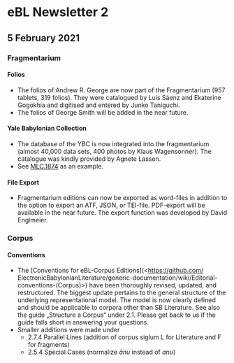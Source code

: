 # eBL Newsletter 2

## 5 February 2021

### Fragmentarium

#### Folios

- The folios of Andrew R. George are now part of the Fragmentarium (957 tablets,
  319 folios). They were catalogued by Luis Sáenz and Ekaterine Gogokhia and
  digitised and entered by Junko Taniguchi.
- The folios of George Smith will be added in the near future.

#### Yale Babylonian Collection

- The database of the YBC is now integrated into the fragmentarium (almost
  40,000 data sets, 400 photos by Klaus Wagensonner). The catalogue was kindly
  provided by Agnete Lassen.
- See [MLC.1874](https://www.ebl.lmu.de/fragmentarium/MLC.1874) as an example.

#### File Export

- Fragmentarium editions can now be exported as word-files in addition to the
  option to export an ATF, JSON, or TEI-file. PDF-export will be available in
  the near future. The export function was developed by David Englmeier.

### Corpus

#### Conventions

- The [Conventions for eBL-Corpus Editions](<<https://github.com/>
  ElectronicBabylonianLiterature/generic-documentation/wiki/Editorial-
  conventions-(Corpus)>) have been thoroughly revised, updated, and
  restructured. The biggest update pertains to the general structure of the
  underlying representational model. The model is now clearly defined and should
  be applicable to corpora other than SB Literature. See also the guide „Structure
  a Corpus“ under 2.1. Please get back to us if the guide falls short in answering
  your questions.
- Smaller additions were made under
  - 2.7.4 Parallel Lines (addition of corpus siglum L for Literature and F for
    fragments)
  - 2.5.4 Special Cases (normalize _ānu_ instead of _anu_)

